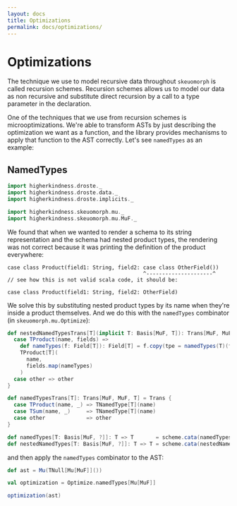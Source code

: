 ```yaml
---
layout: docs
title: Optimizations
permalink: docs/optimizations/
---
```


# Optimizations

The technique we use to model recursive data throughout `skeuomorph`
is called recursion schemes.  Recursion schemes allows us to model our
data as non recursive and substitute direct recursion by a call to a
type parameter in the declaration.

One of the techniques that we use from recursion schemes is
microoptimizations.  We're able to transform ASTs by just describing
the optimization we want as a function, and the library provides
mechanisms to apply that function to the AST correctly.  Let's see
`namedTypes` as an example:

## NamedTypes

```scala mdoc:invisible
import higherkindness.droste._
import higherkindness.droste.data._
import higherkindness.droste.implicits._

import higherkindness.skeuomorph.mu._
import higherkindness.skeuomorph.mu.MuF._
```

We found that when we wanted to render a schema to its string
representation and the schema had nested product types, the rendering
was not correct because it was printing the definition of the product
everywhere:

```
case class Product(field1: String, field2: case class OtherField())
                                           ^---------------------^
// see how this is not valid scala code, it should be:

case class Product(field1: String, field2: OtherField)
```

We solve this by substituting nested product types by its name when
they're inside a product themselves.  And we do this with the
`namedTypes` combinator (in `skeuomorph.mu.Optimize`):

```scala mdoc
def nestedNamedTypesTrans[T](implicit T: Basis[MuF, T]): Trans[MuF, MuF, T] = Trans {
  case TProduct(name, fields) =>
    def nameTypes(f: Field[T]): Field[T] = f.copy(tpe = namedTypes(T)(f.tpe))
    TProduct[T](
      name,
      fields.map(nameTypes)
    )
  case other => other
}

def namedTypesTrans[T]: Trans[MuF, MuF, T] = Trans {
  case TProduct(name, _) => TNamedType[T](name)
  case TSum(name, _)     => TNamedType[T](name)
  case other             => other
}

def namedTypes[T: Basis[MuF, ?]]: T => T       = scheme.cata(namedTypesTrans.algebra)
def nestedNamedTypes[T: Basis[MuF, ?]]: T => T = scheme.cata(nestedNamedTypesTrans.algebra)

```

and then apply the `namedTypes` combinator to the AST:

```scala mdoc:invisible
def ast = Mu(TNull[Mu[MuF]]())
```

```scala mdoc
val optimization = Optimize.namedTypes[Mu[MuF]]

optimization(ast)
```
